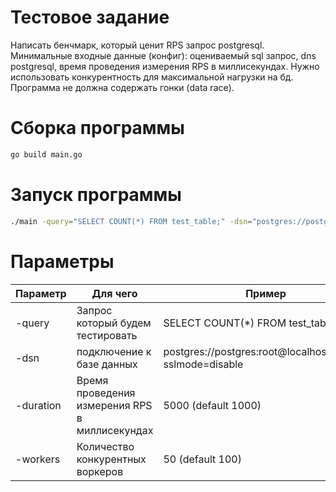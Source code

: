 # Тестовое задание

Написать бенчмарк, который ценит RPS запрос postgresql.
Минимальные входные данные (конфиг): оцениваемый sql запрос, dns postgresql, время проведения измерения RPS в миллисекундах.
Нужно использовать конкурентность для максимальной нагрузки на бд. Программа не должна содержать гонки (data race).

# Сборка программы

```bash
go build main.go
```

# Запуск программы

```bash
./main -query="SELECT COUNT(*) FROM test_table;" -dsn="postgres://postgres:root@localhost/testdb?sslmode=disable" -duration=5000 -workers=50
```

# Параметры

| Параметр | Для чего | Пример | 
| ------ | ------ | ------ | 
| -query | Запрос который будем тестировать | SELECT COUNT(*) FROM test_table; |
| -dsn | подключение к базе данных | postgres://postgres:root@localhost/testdb?sslmode=disable |
| -duration | Время проведения измерения RPS в миллисекундах | 5000 (default 1000) |
| -workers | Количество конкурентных воркеров | 50 (default 100) |